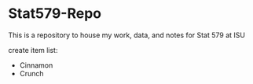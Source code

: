 # Stat579-Repo
This is a repository to house my work, data, and notes for Stat 579 at ISU

create item list:

- Cinnamon
- Crunch
